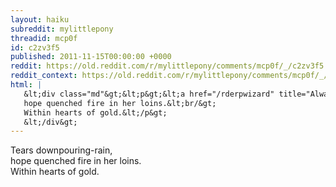 ```yaml
---
layout: haiku
subreddit: mylittlepony
threadid: mcp0f
id: c2zv3f5
published: 2011-11-15T00:00:00 +0000
reddit: https://old.reddit.com/r/mylittlepony/comments/mcp0f/_/c2zv3f5
reddit_context: https://old.reddit.com/r/mylittlepony/comments/mcp0f/_/c2zv3f5?context=3
html: |
   &lt;div class="md"&gt;&lt;p&gt;&lt;a href="/rderpwizard" title="Always Relevant / WAT IS THIS I DON&amp;#39;T EVEN / Paper Bag Princess"&gt;&lt;/a&gt; Tears downpouring-rain,&lt;br/&gt;
   hope quenched fire in her loins.&lt;br/&gt;
   Within hearts of gold.&lt;/p&gt;
   &lt;/div&gt;
---
```


[](/rderpwizard "Always Relevant / WAT IS THIS I DON'T EVEN / Paper Bag Princess") Tears downpouring-rain,  
hope quenched fire in her loins.  
Within hearts of gold.